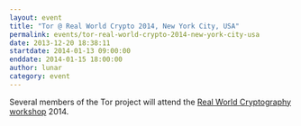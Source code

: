 ```yaml
---
layout: event
title: "Tor @ Real World Crypto 2014, New York City, USA"
permalink: events/tor-real-world-crypto-2014-new-york-city-usa
date: 2013-12-20 18:38:11
startdate: 2014-01-13 09:00:00
enddate: 2014-01-15 18:00:00
author: lunar
category: event
---
```


Several members of the Tor project will attend the [Real World Cryptography workshop](https://realworldcrypto.wordpress.com/) 2014.
